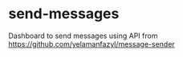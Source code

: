 # send-messages
Dashboard to send messages using API from https://github.com/yelamanfazyl/message-sender
